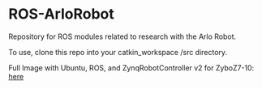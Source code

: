 # ROS-ArloRobot
Repository for ROS modules related to research with the Arlo Robot.

To use, clone this repo into your catkin_workspace /src directory.

Full Image with Ubuntu, ROS, and ZynqRobotController v2 for ZyboZ7-10: [here](https://drive.google.com/open?id=1mOl_owtJ_ihtQE4YOjzLdk63Deryq1vm)
